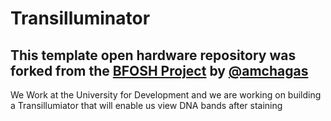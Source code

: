 # Transilluminator

## This template open hardware repository was forked from the [BFOSH Project](https://github.com/FOSH-following-demand) by [@amchagas](https://github.com/amchagas)


We Work at the University for Development and we are working on building a Transillumiator that will enable us view DNA bands after staining
